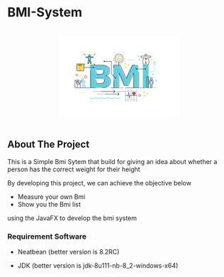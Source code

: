 # BMI-System
<br />
<div align="center">
  <a href="https://github.com/YeongCC/BMI-System"><img src="image/bmi.png" /></a>
</div>
<br />

## About The Project

This is a Simple Bmi Sytem that build for giving an idea about whether a person has the correct weight for their height

By developing this project, we can achieve the objective below
-	Measure your own Bmi 
-	Show you the Bmi list

using the JavaFX to develop the bmi system

### Requirement Software
- Neatbean (better version is 8.2RC)

- JDK (better version is jdk-8u111-nb-8_2-windows-x64)
